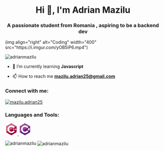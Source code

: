 <h1 align="center">Hi 👋, I'm Adrian Mazilu</h1>
<h3 align="center">A passionate student from Romania , aspiring to be a backend dev</h3>
(img align="right" alt="Coding" width="400" src="https://i.imgur.com/yOB5iP6.mp4")

<p align="left"> <img src="https://komarev.com/ghpvc/?username=adrianmazilu&label=Profile%20views&color=0e75b6&style=flat" alt="adrianmazilu" /> </p>

- 🌱 I’m currently learning **Javascript**

- 📫 How to reach me **mazilu.adrian25@gmail.com**

<h3 align="left">Connect with me:</h3>
<p align="left">
<a href="https://instagram.com/mazilu.adrian25" target="blank"><img align="center" src="https://raw.githubusercontent.com/rahuldkjain/github-profile-readme-generator/master/src/images/icons/Social/instagram.svg" alt="mazilu.adrian25" height="30" width="40" /></a>
</p>

<h3 align="left">Languages and Tools:</h3>
<p align="left"> <a href="https://www.w3schools.com/cpp/" target="_blank" rel="noreferrer"> <img src="https://raw.githubusercontent.com/devicons/devicon/master/icons/cplusplus/cplusplus-original.svg" alt="cplusplus" width="40" height="40"/> </a> <a href="https://www.w3schools.com/cs/" target="_blank" rel="noreferrer"> <img src="https://raw.githubusercontent.com/devicons/devicon/master/icons/csharp/csharp-original.svg" alt="csharp" width="40" height="40"/> </a> </p>

<p><img align="left" src="https://github-readme-stats.vercel.app/api/top-langs?username=adrianmazilu&show_icons=true&locale=en&layout=compact" alt="adrianmazilu" /></p>

<p>&nbsp;<img align="center" src="https://github-readme-stats.vercel.app/api?username=adrianmazilu&show_icons=true&locale=en" alt="adrianmazilu" /></p>
